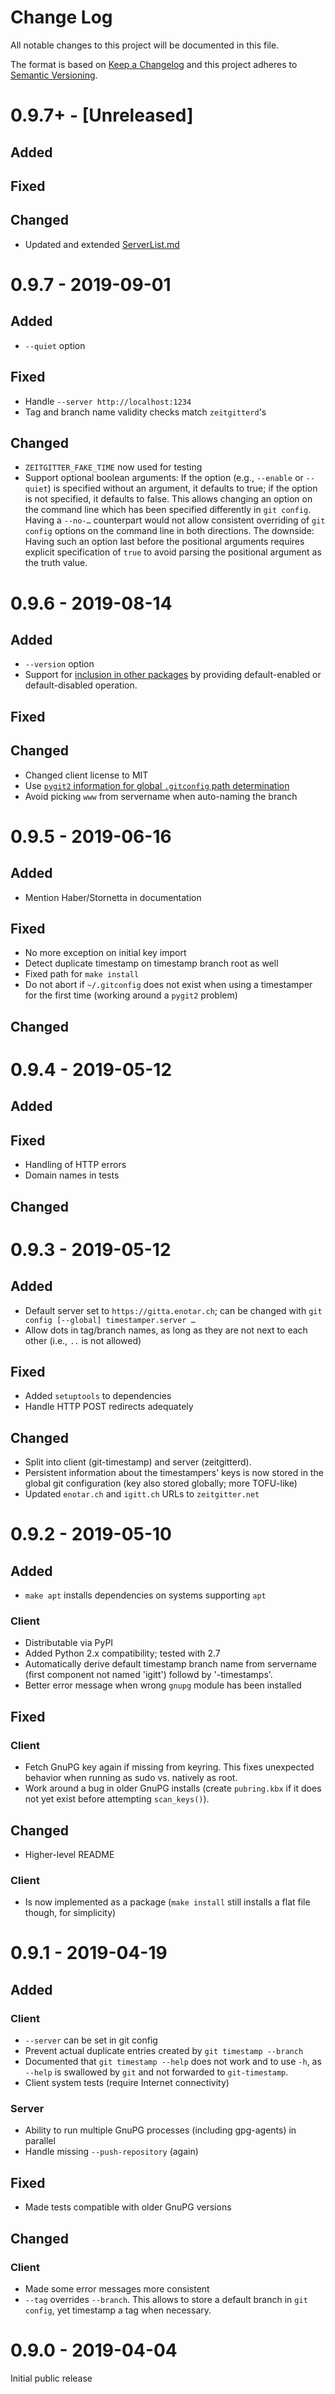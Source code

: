 # Change Log
All notable changes to this project will be documented in this file.

The format is based on [Keep a Changelog](http://keepachangelog.com/)
and this project adheres to [Semantic Versioning](http://semver.org/).


# 0.9.7+ - [Unreleased]
## Added

## Fixed

## Changed
- Updated and extended [ServerList.md](./doc/ServerList.md)


# 0.9.7 - 2019-09-01
## Added
- `--quiet` option

## Fixed
- Handle `--server http://localhost:1234`
- Tag and branch name validity checks match `zeitgitterd`'s

## Changed
- `ZEITGITTER_FAKE_TIME` now used for testing
- Support optional boolean arguments: If the option (e.g., `--enable` or
  `--quiet`) is specified without an argument, it defaults to true; if the
  option is not specified, it defaults to false. This allows changing an
  option on the command line which has been specified differently in
  `git config`. Having a `--no-…` counterpart would not allow consistent
  overriding of `git config` options on the command line in both directions.
  The downside: Having such an option last before the positional arguments
  requires explicit specification of `true` to avoid parsing the positional
  argument as the truth value.


# 0.9.6 - 2019-08-14
## Added
- `--version` option
- Support for
  [inclusion in other packages](./README.md#inclusion-in-other-packages)
  by providing default-enabled or default-disabled operation.

## Fixed

## Changed
- Changed client license to MIT
- Use [`pygit2` information for global `.gitconfig` path
  determination](https://github.com/libgit2/pygit2/issues/915#issuecomment-503300141)
- Avoid picking `www` from servername when auto-naming the branch


# 0.9.5 - 2019-06-16
## Added
- Mention Haber/Stornetta in documentation

## Fixed
- No more exception on initial key import
- Detect duplicate timestamp on timestamp branch root as well
- Fixed path for `make install`
- Do not abort if `~/.gitconfig` does not exist when using a timestamper
  for the first time (working around a `pygit2` problem)

## Changed


# 0.9.4 - 2019-05-12
## Added

## Fixed
- Handling of HTTP errors
- Domain names in tests

## Changed


# 0.9.3 - 2019-05-12
## Added
- Default server set to `https://gitta.enotar.ch`; can be changed with
  `git config [--global] timestamper.server …`
- Allow dots in tag/branch names, as long as they are not next to each other
  (i.e., `..` is not allowed)

## Fixed
- Added `setuptools` to dependencies
- Handle HTTP POST redirects adequately

## Changed
- Split into client (git-timestamp) and server (zeitgitterd).
- Persistent information about the timestampers' keys is now stored
  in the global git configuration (key also stored globally; more TOFU-like)
- Updated `enotar.ch` and `igitt.ch` URLs to `zeitgitter.net`


# 0.9.2 - 2019-05-10
## Added
- `make apt` installs dependencies on systems supporting `apt`

### Client
- Distributable via PyPI
- Added Python 2.x compatibility; tested with 2.7
- Automatically derive default timestamp branch name from servername
  (first component not named 'igitt') followd by '-timestamps'.
- Better error message when wrong `gnupg` module has been installed

## Fixed
### Client
- Fetch GnuPG key again if missing from keyring. This fixes unexpected
  behavior when running as sudo vs. natively as root.
- Work around a bug in older GnuPG installs (create `pubring.kbx` if it does
  not yet exist before attempting `scan_keys()`).

## Changed
- Higher-level README

### Client
- Is now implemented as a package (`make install` still installs a flat file
  though, for simplicity)


# 0.9.1 - 2019-04-19
## Added
### Client
- `--server` can be set in git config
- Prevent actual duplicate entries created by `git timestamp --branch`
- Documented that `git timestamp --help` does not work and to use `-h`, as
  `--help` is swallowed by `git` and not forwarded to `git-timestamp`.
- Client system tests (require Internet connectivity)

### Server
- Ability to run multiple GnuPG processes (including gpg-agents) in parallel
- Handle missing `--push-repository` (again)

## Fixed
- Made tests compatible with older GnuPG versions

## Changed
### Client
- Made some error messages more consistent
- `--tag` overrides `--branch`. This allows to store a default branch in
  `git config`, yet timestamp a tag when necessary.


# 0.9.0 - 2019-04-04
Initial public release
